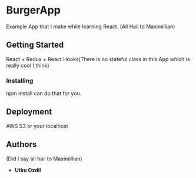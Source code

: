 # BurgerApp

Example App that I make while learning React. (All Hail to Maximillian)

## Getting Started

React + Redux + React Hooks(There is no stateful class in this App which is really cool I think)

### Installing

npm install can do that for you.

## Deployment

AWS S3 or your localhost

## Authors
(Did I say all hail to Maximillian)
* **Utku Ozdil**
